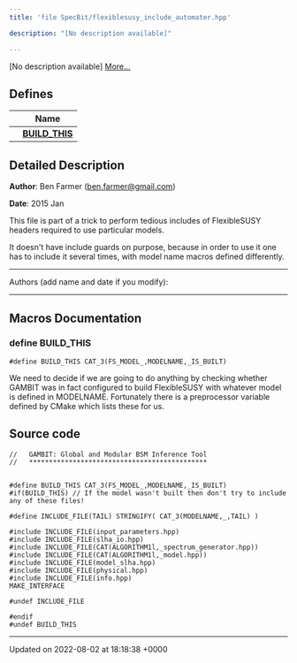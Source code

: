 ```yaml
---
title: 'file SpecBit/flexiblesusy_include_automater.hpp'

description: "[No description available]"

---
```







[No description available] [More...](#detailed-description)

## Defines

|                | Name           |
| -------------- | -------------- |
|  | **[BUILD_THIS](/documentation/code/gambit_sphinx/files/flexiblesusy__include__automater_8hpp/#define-build-this)**  |

## Detailed Description


**Author**: Ben Farmer ([ben.farmer@gmail.com](mailto:ben.farmer@gmail.com)) 

**Date**: 2015 Jan

This file is part of a trick to perform tedious includes of FlexibleSUSY headers required to use particular models.

It doesn't have include guards on purpose, because in order to use it one has to include it several times, with model name macros defined differently.



------------------

Authors (add name and date if you modify):



------------------




## Macros Documentation

### define BUILD_THIS

```
#define BUILD_THIS CAT_3(FS_MODEL_,MODELNAME,_IS_BUILT)
```


We need to decide if we are going to do anything by checking whether GAMBIT was in fact configured to build FlexibleSUSY with whatever model is defined in MODELNAME. Fortunately there is a preprocessor variable defined by CMake which lists these for us. 


## Source code

```
//   GAMBIT: Global and Modular BSM Inference Tool
//   *********************************************


#define BUILD_THIS CAT_3(FS_MODEL_,MODELNAME,_IS_BUILT) 
#if(BUILD_THIS) // If the model wasn't built then don't try to include any of these files!

#define INCLUDE_FILE(TAIL) STRINGIFY( CAT_3(MODELNAME,_,TAIL) )

#include INCLUDE_FILE(input_parameters.hpp)
#include INCLUDE_FILE(slha_io.hpp)
#include INCLUDE_FILE(CAT(ALGORITHM1l,_spectrum_generator.hpp))
#include INCLUDE_FILE(CAT(ALGORITHM1l,_model.hpp))
#include INCLUDE_FILE(model_slha.hpp)
#include INCLUDE_FILE(physical.hpp)
#include INCLUDE_FILE(info.hpp)
MAKE_INTERFACE

#undef INCLUDE_FILE

#endif
#undef BUILD_THIS
```


-------------------------------

Updated on 2022-08-02 at 18:18:38 +0000
